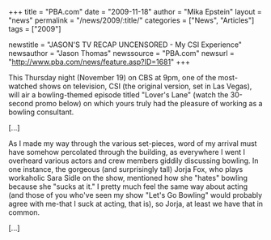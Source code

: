 +++
title = "PBA.com"
date = "2009-11-18"
author = "Mika Epstein"
layout = "news"
permalink = "/news/2009/:title/"
categories = ["News", "Articles"]
tags = ["2009"]

newstitle = "JASON'S TV RECAP UNCENSORED - My CSI Experience"
newsauthor = "Jason Thomas"
newssource = "PBA.com"
newsurl = "http://www.pba.com/news/feature.asp?ID=1681"
+++

This Thursday night (November 19) on CBS at 9pm, one of the most-watched shows on television, CSI (the original version, set in Las Vegas), will air a bowling-themed episode titled "Lover's Lane" (watch the 30-second promo below) on which yours truly had the pleasure of working as a bowling consultant.

[...]

As I made my way through the various set-pieces, word of my arrival must have somehow percolated through the building, as everywhere I went I overheard various actors and crew members giddily discussing bowling. In one instance, the gorgeous (and surprisingly tall) Jorja Fox, who plays workaholic Sara Sidle on the show, mentioned how she "hates" bowling because she "sucks at it." I pretty much feel the same way about acting (and those of you who've seen my show "Let's Go Bowling" would probably agree with me-that I suck at acting, that is), so Jorja, at least we have that in common.

[...]

